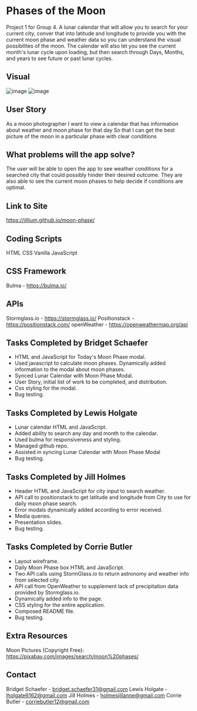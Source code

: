 # Phases of the Moon
Project 1 for Group 4.
A lunar calendar that will allow you to search for your current city, conver that into latitude and longitude to provide you with the current moon phase and weather data so you can understand the visual possibilites of the moon.
The calendar will also let you see the current month's lunar cycle upon loading, but then search through Days, Months, and years to see future or past lunar cycles. 


## Visual
![image](https://user-images.githubusercontent.com/84928781/139599770-b5200074-12dc-4cf4-abb7-0b3a16bcd70e.png)
![image](https://user-images.githubusercontent.com/84928781/139599781-931f6367-ca44-4563-8ab7-4ecbf2859c21.png)


## User Story
As a moon photographer
I want to view a calendar that has information about weather and moon phase for that day
So that I can get the best picture of the moon in a particular phase with clear conditions

## What problems will the app solve?
The user will be able to open the app to see weather conditions for a searched city that could possibly hinder their desired outcome. They are also able to see the current moon phases to help decide if conditions are optimal. 

## Link to Site
https://jillium.github.io/moon-phase/

## Coding Scripts
HTML
CSS 
Vanilla JavaScript


## CSS Framework 
Bulma - https://bulma.io/

## APIs
Stormglass.io - https://stormglass.io/
Positionstack - https://positionstack.com/
openWeather - https://openweathermap.org/api

## Tasks Completed by Bridget Schaefer 
- HTML and JavaScript for Today's Moon Phase modal. 
- Used javascript to calculate moon phases. Dynamically added information to the modal about moon phases.
- Synced Lunar Calendar with Moon Phase Modal. 
- User Story, initial list of work to be completed, and distribution. 
- Css styling for the modal. 
- Bug testing. 

## Tasks Completed by Lewis Holgate
- Lunar calendar HTML and JavaScript. 
- Added ability to search any day and month to the calendar. 
- Used bulma for responsiveness and styling. 
- Managed github repo. 
- Assisted in syncing Lunar Calendar with Moon Phase Modal
- Bug testing. 

## Tasks Completed by Jill Holmes
- Header HTML and JavaScript for city input to search weather. 
- API call to positionstack to get latitude and longitude from City to use for daily moon phase search. 
- Error modals dynamically added according to error received. 
- Media queries. 
- Presentation slides.
- Bug testing. 

## Tasks Completed by Corrie Butler 
- Layout wireframe.  
- Daily Moon Phase box HTML and JavaScript. 
- Two API calls using StormGlass.io to return astronomy and weather info from selected city. 
- API call from OpenWeather to supplement lack of precipitation data provided by Stormglass.io. 
- Dynamically added info to the page. 
- CSS styling for the entire application. 
- Composed README file.
- Bug testing. 

## Extra Resources
Moon Pictures (Copyright Free): https://pixabay.com/images/search/moon%20phases/

## Contact
Bridget Schaefer - bridget.schaefer31@gmail.com
Lewis Holgate - lholgate6162@gmail.com
Jill Holmes - holmesjillanne@gmail.com
Corrie Butler - corriebutler12@gmail.com

